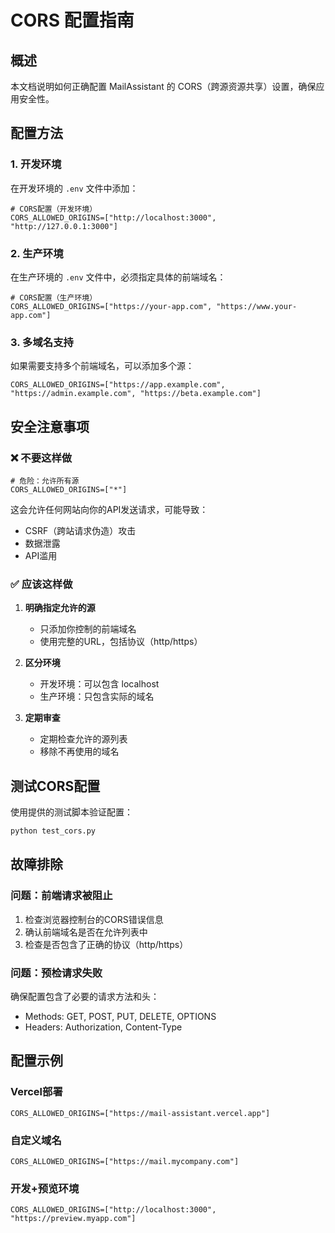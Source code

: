 # CORS 配置指南

## 概述

本文档说明如何正确配置 MailAssistant 的 CORS（跨源资源共享）设置，确保应用安全性。

## 配置方法

### 1. 开发环境

在开发环境的 `.env` 文件中添加：

```env
# CORS配置（开发环境）
CORS_ALLOWED_ORIGINS=["http://localhost:3000", "http://127.0.0.1:3000"]
```

### 2. 生产环境

在生产环境的 `.env` 文件中，必须指定具体的前端域名：

```env
# CORS配置（生产环境）
CORS_ALLOWED_ORIGINS=["https://your-app.com", "https://www.your-app.com"]
```

### 3. 多域名支持

如果需要支持多个前端域名，可以添加多个源：

```env
CORS_ALLOWED_ORIGINS=["https://app.example.com", "https://admin.example.com", "https://beta.example.com"]
```

## 安全注意事项

### ❌ 不要这样做

```env
# 危险：允许所有源
CORS_ALLOWED_ORIGINS=["*"]
```

这会允许任何网站向你的API发送请求，可能导致：
- CSRF（跨站请求伪造）攻击
- 数据泄露
- API滥用

### ✅ 应该这样做

1. **明确指定允许的源**
   - 只添加你控制的前端域名
   - 使用完整的URL，包括协议（http/https）

2. **区分环境**
   - 开发环境：可以包含 localhost
   - 生产环境：只包含实际的域名

3. **定期审查**
   - 定期检查允许的源列表
   - 移除不再使用的域名

## 测试CORS配置

使用提供的测试脚本验证配置：

```bash
python test_cors.py
```

## 故障排除

### 问题：前端请求被阻止

1. 检查浏览器控制台的CORS错误信息
2. 确认前端域名是否在允许列表中
3. 检查是否包含了正确的协议（http/https）

### 问题：预检请求失败

确保配置包含了必要的请求方法和头：
- Methods: GET, POST, PUT, DELETE, OPTIONS
- Headers: Authorization, Content-Type

## 配置示例

### Vercel部署

```env
CORS_ALLOWED_ORIGINS=["https://mail-assistant.vercel.app"]
```

### 自定义域名

```env
CORS_ALLOWED_ORIGINS=["https://mail.mycompany.com"]
```

### 开发+预览环境

```env
CORS_ALLOWED_ORIGINS=["http://localhost:3000", "https://preview.myapp.com"]
```